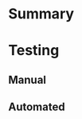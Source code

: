 # Summary
<!--- Add a summary of your change and link to any related supporting documentation. -->

# Testing
<!--- Section about testing performed for your change. -->

## Manual
<!--- Manual tests performed. -->

## Automated
<!--- Automated tests added if any. -->